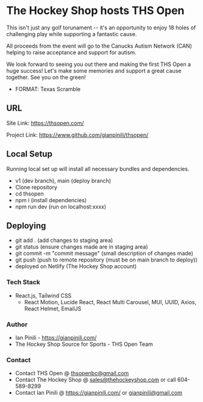# The Hockey Shop hosts THS Open

This isn't just any golf torunament -- it's an opportunity to enjoy 18 holes of challenging play while supporting a fantastic cause.

All proceeds from the event will go to the Canucks Autism Network (CAN) helping to raise acceptance and support for autism.

We look forward to seeing you out there and making the first THS Open a huge success! Let's make some memories and support a great cause together. See you on the green!

- FORMAT: Texas Scramble

## URL

Site Link:
https://thsopen.com/

Project Link:
https://www.github.com/gianpinili/thsopen/

## Local Setup

Running local set up will install all necessary bundles and dependencies.

- v1 (dev branch), main (deploy branch)
- Clone repository
- cd thsopen
- npm i (install dependencies)
- npm run dev (run on localhost:xxxx)

## Deploying

- git add . (add changes to staging area)
- git status (ensure changes made are in staging area)
- git commit -m "commit message" (small description of changes made)
- git push (push to remote repository (must be on main branch to deploy))
- deployed on Netlify (The Hockey Shop account)

### Tech Stack

- React.js, Tailwind CSS
  - React Motion, Lucide React, React Multi Carousel, MUI, UUID, Axios, React Helmet, EmailJS

### Author

- Ian Pinili - https://gianpinili.com/
- The Hockey Shop Source for Sports - THS Open Team

### Contact

- Contact THS Open @ thsopenbc@gmail.com
- Contact The Hockey Shop @ sales@thehockeyshop.com or call 604-589-8299
- Contact Ian Pinili @ https://gianpinili.com/ or gianpinili@gmail.com
